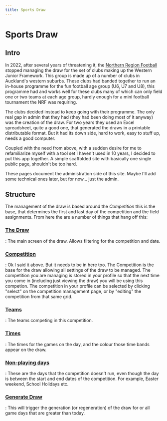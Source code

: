 ```yaml
---
title: Sports Draw
---
```


# Sports Draw

## Intro
In 2022, after several years of threatening it, the [Northern Region Football](https://nrf.og.nz/) stopped managing the draw for the set of clubs
making up the Western Junior Framework.  This group is made up of a number of clubs in Auckland's western suburbs.  These clubs had banded together 
to run an in-house programme for the fun football age group (U6, U7 and U8), this programme had and works well for these clubs many of which can 
only field one or two teams at each age group, hardly enough for a mini football tournament the NRF was requiring.

The clubs decided instead to keep going with their programme.  The only real gap in admin that they had (they had been doing most of it anyway)
was the creation of the draw.  For two years they used an Excel spreadsheet, quite a good one, that generated the draws in a printable distributable
format.  But it had its down side, hard to work, easy to stuff up, needs a good computer.

Coupled with the need from above, with a sudden desire for me to refamiliarize myself with a tool set I haven't used in 10 years, I decided to put
this app together.  A simple scaffolded site with basically one single public page, shouldn't be too hard.

These pages document the administration side of this site.  Maybe I'll add some technical ones later, but for now... just the admin.

## Structure

The management of the draw is based around the _Competition_ this is the base, that determines the first and last day of the competition and the field
assignments.  From here the are a number of things that hang off this:

### [The Draw](thedraw.md)

:   The main screen of the draw.  Allows filtering for the competition and date.

### [Competition](competition.md)

:   Ok I said it above.  But it needs to be in here too.  The Competition is the base for the draw allowing all settings of the draw to be managed.
    The competition you are managing is stored in your profile so that the next time you come in (including just viewing the draw) you will be using 
    this competion.  The competition in your profile can be selected by clicking "select" on the competition management page, or by "editing" the competition
    from that same grid.

### [Teams](teams.md)

:   The teams competing in this competition.

### [Times](times.md)

:   The times for the games on the day, and the colour those time bands appear on the draw.

### [Non-playing days](noplaydays.md)

:   These are the days that the competition doesn't run, even though the day is between the start and end dates of the competition.
    For example, Easter weekend, School Holidays etc.

### [Generate Draw](generate.md)

:    This will trigger the generation (or regeneration) of the draw for or all game days that are greater than today.

